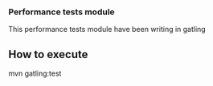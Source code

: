 ### Performance tests module

This performance tests module have been writing in gatling

## How to execute
mvn gatling:test


